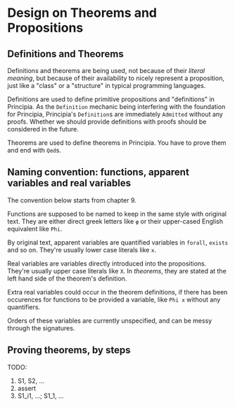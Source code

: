 # Design on Theorems and Propositions

## Definitions and Theorems
Definitions and theorems are being used, not because of their *literal meaning*, but because of their availability to nicely represent a proposition, just like a "class" or a "structure" in typical programming languages.

Definitions are used to define primitive propositions and "definitions" in Principia. As the `Definition` mechanic being interfering with the foundation for Principia, Principia's `Definition`s are immediately `Admitted` without any proofs. Whether we should provide definitions with proofs should be considered in the future.

Theorems are used to define theorems in Principia. You have to prove them and end with `Qed`s.

## Naming convention: functions, apparent variables and real variables

The convention below starts from chapter 9.

Functions are supposed to be named to keep in the same style with original text. They are either direct greek letters like `φ` or their upper-cased English equivalent like `Phi`.

By original text, apparent variables are quantified variables in `forall`, `exists` and so on. They're usually lower case literals like `x`.

Real variables are variables directly introduced into the propositions. They're usually upper case literals like `X`. In *theorems*, they are stated at the left hand side of the theorem's definition.

Extra real variables could occur in the theorem definitions, if there has been occurences for functions to be provided a variable, like `Phi x` without any quantifiers.

Orders of these variables are currently unspecified, and can be messy through the signatures.

## Proving theorems, by steps

TODO:
1. S1, S2, ...
2. assert
3. S1_i1, ...; S1_1, ...